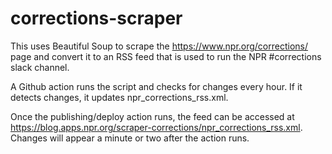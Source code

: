 # corrections-scraper
 
This uses Beautiful Soup to scrape the https://www.npr.org/corrections/ page and convert it to an RSS feed that is used to run the NPR #corrections slack channel. 

A Github action runs the script and checks for changes every hour. If it detects changes, it updates npr_corrections_rss.xml.

Once the publishing/deploy action runs, the feed can be accessed at https://blog.apps.npr.org/scraper-corrections/npr_corrections_rss.xml. Changes will appear a minute or two after the action runs.

